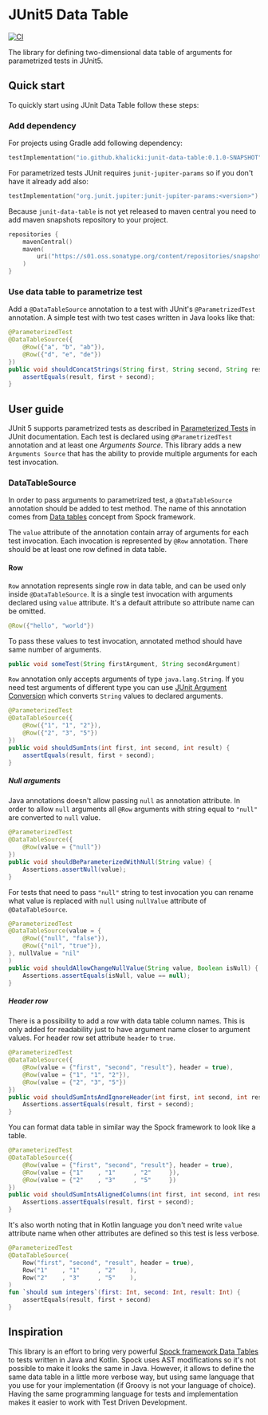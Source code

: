 # JUnit5 Data Table
[![CI](https://github.com/khalicki/junit-data-table/actions/workflows/ci.yml/badge.svg)](https://github.com/khalicki/junit-data-table/actions/workflows/ci.yml)

The library for defining two-dimensional data table of arguments for parametrized tests in JUnit5. 

## Quick start

To quickly start using JUnit Data Table follow these steps:

### Add dependency

For projects using Gradle add following dependency:
```kotlin
testImplementation("io.github.khalicki:junit-data-table:0.1.0-SNAPSHOT")
```

For parametrized tests JUnit requires `junit-jupiter-params` so if you don't have it already add also:
```kotlin
testImplementation("org.junit.jupiter:junit-jupiter-params:<version>")
```

Because `junit-data-table` is not yet released to maven central you need to add maven snapshots repository to your project.
```kotlin
repositories {
    mavenCentral()
    maven(
        uri("https://s01.oss.sonatype.org/content/repositories/snapshots/")
    )
}
```

### Use data table to parametrize test

Add a `@DataTableSource` annotation to a test with JUnit's `@ParametrizedTest` annotation. A simple test with two test cases written in Java looks like that:
```java
@ParameterizedTest
@DataTableSource({
    @Row({"a", "b", "ab"}),
    @Row({"d", "e", "de"})
})
public void shouldConcatStrings(String first, String second, String result) {
    assertEquals(result, first + second);
}
```

## User guide

JUnit 5 supports parametrized tests as described in [Parameterized Tests](https://junit.org/junit5/docs/current/user-guide/#writing-tests-parameterized-tests) in JUnit documentation.
Each test is declared using `@ParametrizedTest` annotation and at least one *Arguments Source*. This library adds a new `Arguments Source` that has the ability to provide multiple arguments for each test invocation.

### DataTableSource

In order to pass arguments to parametrized test, a `@DataTableSource` annotation should be added to test method. The name of this annotation comes from [Data tables](https://spockframework.org/spock/docs/2.3/data_driven_testing.html#data-tables) concept from Spock framework. 

The `value` attribute of the annotation contain array of arguments for each test invocation. Each invocation is represented by `@Row` annotation. There should be at least one row defined in data table.

#### Row

`Row` annotation represents single row in data table, and can be used only inside `@DataTableSource`. It is a single test invocation with arguments declared using `value` attribute. It's a default attribute so attribute name can be omitted.

```java
@Row({"hello", "world"})
```

To pass these values to test invocation, annotated method should have same number of arguments.
```java
public void someTest(String firstArgument, String secondArgument)
```

`Row` annotation only accepts arguments of type `java.lang.String`. If you need test arguments of different type you can use [JUnit Argument Conversion](https://junit.org/junit5/docs/current/user-guide/#writing-tests-parameterized-tests-argument-conversion) which converts `String` values to declared arguments.

```java
@ParameterizedTest
@DataTableSource({
    @Row({"1", "1", "2"}),
    @Row({"2", "3", "5"})
})
public void shouldSumInts(int first, int second, int result) {
    assertEquals(result, first + second);
}
```

##### Null arguments

Java annotations doesn't allow passing `null` as annotation attribute. In order to allow `null` arguments all `@Row` arguments with string equal to `"null"` are converted to `null` value.

```java
@ParameterizedTest
@DataTableSource({
    @Row(value = {"null"})
})
public void shouldBeParameterizedWithNull(String value) {
    Assertions.assertNull(value);
}
```

For tests that need to pass `"null"` string to test invocation you can rename what value is replaced with `null` using `nullValue` attribute of `@DataTableSource`.

```java
@ParameterizedTest
@DataTableSource(value = {
    @Row({"null", "false"}),
    @Row({"nil", "true"}),
}, nullValue = "nil"
)
public void shouldAllowChangeNullValue(String value, Boolean isNull) {
    Assertions.assertEquals(isNull, value == null);
}
```

##### Header row

There is a possibility to add a row with data table column names. This is only added for readability just to have argument name closer to argument values. For header row set attribute `header` to `true`.

```java
@ParameterizedTest
@DataTableSource({
    @Row(value = {"first", "second", "result"}, header = true),
    @Row(value = {"1", "1", "2"}),
    @Row(value = {"2", "3", "5"})
})
public void shouldSumIntsAndIgnoreHeader(int first, int second, int result) {
    Assertions.assertEquals(result, first + second);
}
```

You can format data table in similar way the Spock framework to look like a table.

```java
@ParameterizedTest
@DataTableSource({
    @Row(value = {"first", "second", "result"}, header = true),
    @Row(value = {"1"    , "1"     , "2"     }),
    @Row(value = {"2"    , "3"     , "5"     })
})
public void shouldSumIntsAlignedColumns(int first, int second, int result) {
    Assertions.assertEquals(result, first + second);
}
```

It's also worth noting that in Kotlin language you don't need write `value` attribute name when other attributes are defined so this test is less verbose.

```kotlin
@ParameterizedTest
@DataTableSource(
    Row("first", "second", "result", header = true),
    Row("1"    , "1"     , "2"    ),
    Row("2"    , "3"     , "5"    ),
)
fun `should sum integers`(first: Int, second: Int, result: Int) {
    assertEquals(result, first + second)
}
```

## Inspiration

This library is an effort to bring very powerful [Spock framework Data Tables](https://spockframework.org/spock/docs/2.3/data_driven_testing.html#data-tables) to tests written in Java and Kotlin.
Spock uses AST modifications so it's not possible to make it looks the same in Java. However, it allows to define the same data table in a little more verbose way, but using same language that you use for your implementation (if Groovy is not your language of choice). Having the same programming language for tests and implementation makes it easier to work with Test Driven Development. 

